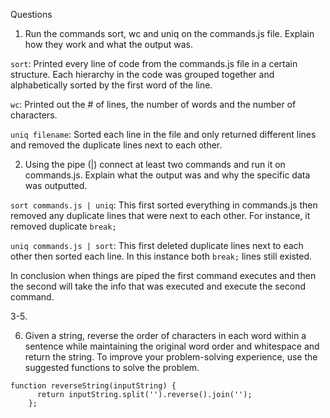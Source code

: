 Questions

1. Run the commands sort, wc and uniq on the commands.js file. Explain how they work and what the output was.

`sort`: Printed every line of code from the commands.js file in a certain structure.  Each hierarchy in the code was grouped together and alphabetically sorted by the first word of the line.

`wc`: Printed out the # of lines, the number of words and the number of characters.

`uniq filename`: Sorted each line in the file and only returned different lines and removed the duplicate lines next to each other.

2. Using the pipe (|) connect at least two commands and run it on commands.js. Explain what the output was and why the specific data was outputted.

`sort commands.js | uniq`:  This first sorted everything in commands.js then removed any duplicate lines that were next to each other.  For instance, it removed duplicate `break;`

`uniq commands.js | sort`: This first deleted duplicate lines next to each other then sorted each line.  In this instance both `break;` lines still existed.

In conclusion when things are piped the first command executes and then the second will take the info that was executed and execute the second command.

3-5.

6. Given a string, reverse the order of characters in each word within a sentence while maintaining the original word order and whitespace and return the string. To improve your problem-solving experience, use the suggested functions to solve the problem.

```
function reverseString(inputString) {
      return inputString.split('').reverse().join('');
    };
```
